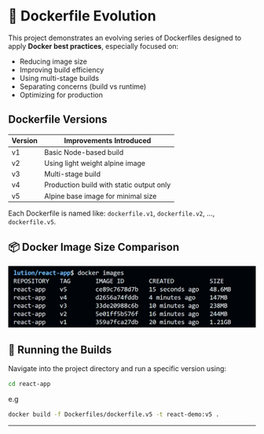 # 🐳 Dockerfile Evolution

This project demonstrates an evolving series of Dockerfiles designed to apply **Docker best practices**, especially focused on:
- Reducing image size
- Improving build efficiency
- Using multi-stage builds
- Separating concerns (build vs runtime)
- Optimizing for production


## Dockerfile Versions

| Version     | Improvements Introduced                         |
|-------------|--------------------------------------------------|
| v1          | Basic Node-based build                          |
| v2          | Using light weight alpine image|
| v3          |  Multi-stage build |
| v4          | Production build with static output only        |
| v5          | Alpine base image for minimal size               |

Each Dockerfile is named like: `dockerfile.v1`, `dockerfile.v2`, ..., `dockerfile.v5`.

## 📦 Docker Image Size Comparison
![image-size-comparision](./image-size-comparison.png)

## 🚀 Running the Builds

Navigate into the project directory and run a specific version using:

```bash
cd react-app
````

e.g
```bash
docker build -f Dockerfiles/dockerfile.v5 -t react-demo:v5 .
````

---

